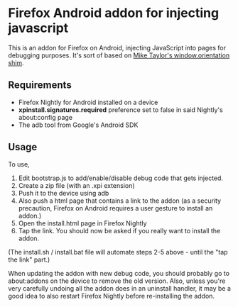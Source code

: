 # Firefox Android addon for injecting javascript

This is an addon for Firefox on Android, injecting JavaScript into pages for debugging purposes. It's sort of based on [Mike Taylor's window.orientation shim](https://github.com/miketaylr/orientation-shim).

## Requirements
 * Firefox Nightly for Android installed on a device
 * **xpinstall.signatures.required** preference set to false in said Nightly's about:config page
 * The adb tool from Google's Android SDK
 
## Usage

To use, 
1. Edit bootstrap.js to add/enable/disable debug code that gets injected. 
2. Create a zip file (with an .xpi extension) 
3. Push it to the device using adb
4. Also push a html page that contains a link to the addon (as a security precaution, Firefox on Android requires a user gesture to install an addon.)
5. Open the install.html page in Firefox Nightly 
6. Tap the link. You should now be asked if you really want to install the addon.

(The install.sh / install.bat file will automate steps 2-5 above - until the "tap the link" part.)

When updating the addon with new debug code, you should probably go to about:addons on the device to remove the old version. Also, unless you're very carefully undoing all the addon does in an uninstall handler, it may be a good idea to also restart Firefox Nightly before re-installing the addon.